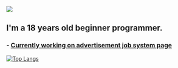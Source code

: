 ![](https://komarev.com/ghpvc/?username=macinek67&color=blue)

## I'm a 18 years old beginner programmer.
### - [Currently working on advertisement job system page](https://github.com/macinek67/system_ogloszeniowy)

[![Top Langs](https://github-readme-stats.vercel.app/api/top-langs/?username=macinek67&layout=compact)](https://github.com/macinek67/github-readme-stats)
